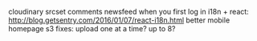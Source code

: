 cloudinary
srcset
comments
newsfeed when you first log in
i18n + react: http://blog.getsentry.com/2016/01/07/react-i18n.html
better mobile homepage
s3 fixes: upload one at a time? up to 8?
